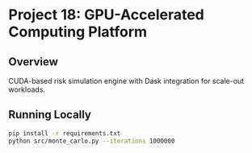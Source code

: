 # Project 18: GPU-Accelerated Computing Platform

## Overview
CUDA-based risk simulation engine with Dask integration for scale-out workloads.

## Running Locally
```bash
pip install -r requirements.txt
python src/monte_carlo.py --iterations 1000000
```
